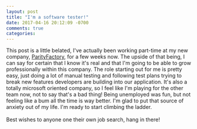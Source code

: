 ```yaml
---
layout: post
title: "I'm a software tester!"
date: 2017-04-16 20:12:09 -0700
comments: true
categories: 
---
```


This post is a little belated, I've actually been working part-time at my new company, [ParityFactory](http://www.parityfactory.com/), for a few weeks now. The upside of that being, I can say for certain that I know it's real and that I'm going to be able to grow professionally within this company. The role starting out for me is pretty easy, just doing a lot of manual testing and following test plans trying to break new features developers are building into our application. It's also a totally microsoft oriented company, so I feel like I'm playing for the other team now, not to say that's a bad thing! Being unemployed was fun, but not feeling like a bum all the time is way better. I'm glad to put that source of anxiety out of my life. I'm ready to start climbing the ladder.
<br><br>
 Best wishes to anyone one their own job search, hang in there!
